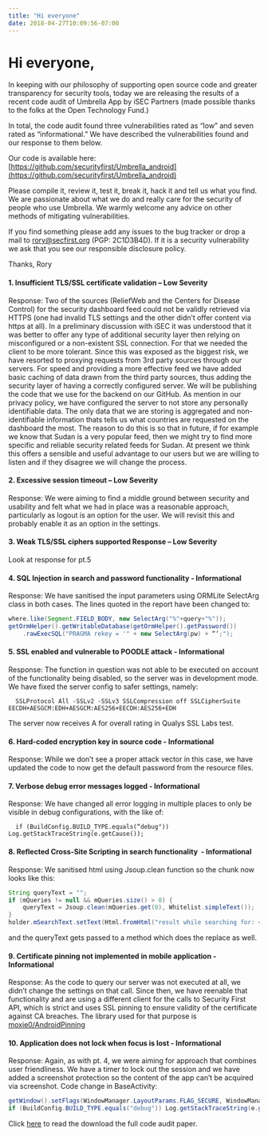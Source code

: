 ```yaml
---
title: "Hi everyone"
date: 2018-04-27T10:09:56-07:00
---
```

# Hi everyone,

In keeping with our philosophy of supporting open source code and greater transparency for security tools, today we are releasing the results of a recent code audit of Umbrella App by iSEC Partners (made possible thanks to the folks at the Open Technology Fund.)

In total, the code audit found three vulnerabilities rated as “low” and seven rated as “informational.” We have described the vulnerabilities found and our response to them below.

Our code is available here: [https://github.com/securityfirst/Umbrella_android](https://github.com/securityfirst/Umbrella_android)

Please compile it, review it, test it, break it, hack it and tell us what you find. We are passionate about what we do and really care for the security of people who use Umbrella. We warmly welcome any advice on other methods of mitigating vulnerabilities.

If you find something please add any issues to the bug tracker or drop a mail to [rory@secfirst.org](rory@secfirst.org) (PGP: 2C1D3B4D). If it is a security vulnerability we ask that you see our responsible disclosure policy.

Thanks,
Rory

#### 1. Insufficient TLS/SSL certificate validation – Low Severity

Response: Two of the sources (ReliefWeb and the Centers for Disease Control) for the security dashboard feed could not be validly retrieved via HTTPS (one had invalid TLS settings and the other didn’t offer content via https at all). In a preliminary discussion with iSEC it was understood that it was better to offer any type of additional security layer then relying on misconfigured or a non-existent SSL connection. For that we needed the client to be more tolerant. Since this was exposed as the biggest risk, we have resorted to proxying requests from 3rd party sources through our servers. For speed and providing a more effective feed we have added basic caching of data drawn from the third party sources, thus adding the security layer of having a correctly configured server. We will be publishing the code that we use for the backend on our GitHub. As mention in our privacy policy, we have configured the server to not store any personally identifiable data. The only data that we are storing is aggregated and non-identifiable information thats tells us what countries are requested on the dashboard the most. The reason to do this is so that in future, if for example we know that Sudan is a very popular feed, then we might try to find more specific and reliable security related feeds for Sudan. At present we think this offers a sensible and useful advantage to our users but we are willing to listen and if they disagree we will change the process.

#### 2. Excessive session timeout – Low Severity

Response: We were aiming to find a middle ground between security and usability and felt what we had in place was a reasonable approach, particularly as logout is an option for the user. We will revisit this and probably enable it as an option in the settings.

#### 3. Weak TLS/SSL ciphers supported Response – Low Severity

Look at response for pt.5

#### 4. SQL Injection in search and password functionality - Informational

Response: We have sanitised the input parameters using ORMLite SelectArg class in both cases. The lines quoted in the report have been changed to:

```java
where.like(Segment.FIELD_BODY, new SelectArg("%"+query+"%"));
getOrmHelper().getWritableDatabase(getOrmHelper().getPassword())
    .rawExecSQL("PRAGMA rekey = '" + new SelectArg(pw) + “‘;"); 
```   
#### 5. SSL enabled and vulnerable to POODLE attack - Informational

Response: The function in question was not able to be executed on account of the functionality being disabled, so the server was in development mode. We have fixed the server config to safer settings, namely:

      SSLProtocol All -SSLv2 -SSLv3 SSLCompression off SSLCipherSuite EECDH+AESGCM:EDH+AESGCM:AES256+EECDH:AES256+EDH 
      
The server now receives A for overall rating in Qualys SSL Labs test.

#### 6. Hard-coded encryption key in source code - Informational

Response: While we don’t see a proper attack vector in this case, we have updated the code to now get the default password from the resource files.

#### 7. Verbose debug error messages logged - Informational

Response: We have changed all error logging in multiple places to only be visible in debug configurations, with the like of:

      if (BuildConfig.BUILD_TYPE.equals(“debug")) Log.getStackTraceString(e.getCause());
      
#### 8. Reflected Cross-Site Scripting in search functionality  - Informational

Response: We sanitised html using Jsoup.clean function so the chunk now looks like this:

```java
String queryText = "";
if (mQueries != null && mQueries.size() > 0) { 
    queryText = Jsoup.clean(mQueries.get(0), Whitelist.simpleText()); 
} 
holder.mSearchText.setText(Html.fromHtml("result while searching for: <b>" + queryText + “</ b>")); 
```   
and the queryText gets passed to a method which does the replace as well.
#### 9. Certificate pinning not implemented in mobile application - Informational

Response: As the code to query our server was not executed at all, we didn’t change the settings on that call. Since then, we have reenable that functionality and are using a different client for the calls to Security First API, which is strict and uses SSL pinning to ensure validity of the certificate against CA breaches. The library used for that purpose is [moxie0/AndroidPinning](https://github.com/moxie0/AndroidPinning)

#### 10. Application does not lock when focus is lost - Informational

Response: Again, as with pt. 4, we were aiming for approach that combines user friendliness. We have a timer to lock out the session and we have added a screenshot protection so the content of the app can’t be acquired via screenshot. Code change in BaseActivity: 

```java
getWindow().setFlags(WindowManager.LayoutParams.FLAG_SECURE, WindowManager.LayoutParams.FLAG_SECURE);
if (BuildConfig.BUILD_TYPE.equals("debug")) Log.getStackTraceString(e.getCause()); 
```        

Click [here](https://secfirst.org/150922_iSEC_Security%20First_Umbrella_Final_2015-06-26_v1.1.pdf) to read the download the full code audit paper.